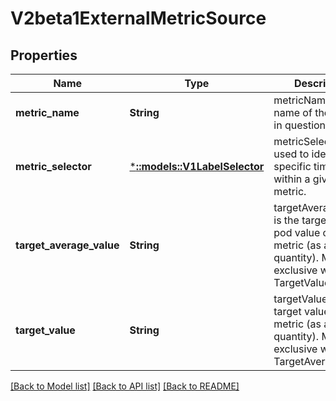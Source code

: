# V2beta1ExternalMetricSource

## Properties
Name | Type | Description | Notes
------------ | ------------- | ------------- | -------------
**metric_name** | **String** | metricName is the name of the metric in question. | [default to null]
**metric_selector** | [***::models::V1LabelSelector**](v1.LabelSelector.md) | metricSelector is used to identify a specific time series within a given metric. | [optional] [default to null]
**target_average_value** | **String** | targetAverageValue is the target per-pod value of global metric (as a quantity). Mutually exclusive with TargetValue. | [optional] [default to null]
**target_value** | **String** | targetValue is the target value of the metric (as a quantity). Mutually exclusive with TargetAverageValue. | [optional] [default to null]

[[Back to Model list]](../README.md#documentation-for-models) [[Back to API list]](../README.md#documentation-for-api-endpoints) [[Back to README]](../README.md)


